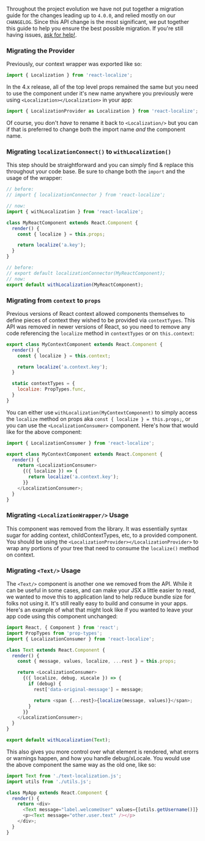 Throughout the project evolution we have not put together a migration guide
for the changes leading up to `4.0.0`, and relied mostly on our `CHANGELOG`.
Since this API change is the most significant, we put together this guide to
help you ensure the best possible migration. If you're still having issues,
[ask for help!](https://github.com/sprjr/react-localize/issues/new).

### Migrating the Provider
Previously, our context wrapper was exported like so:
```js
import { Localization } from 'react-localize';
```

In the 4.x release, all of the top level props remained the same but you need
to use the component under it's new name anywhere you previously were using
`<Localization></Localization>` in your app:

```js
import { LocalizationProvider as Localization } from 'react-localize';
```

Of course, you don't _have_ to rename it back to `<Localization/>` but you can
if that is preferred to change both the import name _and_ the component name.

### Migrating `localizationConnect()` to `withLocalization()`
This step should be straightforward and you can simply find & replace this
throughout your code base. Be sure to change both the `import` and the usage
of the wrapper:

```js
// before:
// import { localizationConnector } from 'react-localize';

// now:
import { withLocalization } from 'react-localize';

class MyReactComponent extends React.Component {
  render() {
    const { localize } = this.props;

    return localize('a.key');
  }
}

// before:
// export default localizationConnector(MyReactComponent);
// now:
export default withLocalization(MyReactComponent);
```

### Migrating from `context` to `props`
Previous versions of React context allowed components themselves to define
pieces of context they wished to be provided via `contextTypes`. This API was
removed in newer versions of React, so you need to remove any code referencing
the `localize` method in `contextTypes` or on `this.context`:

```js
export class MyContextComponent extends React.Component {
  render() {
    const { localize } = this.context;

    return localize('a.context.key');
  }

  static contextTypes = {
    localize: PropTypes.func,
  }
}
```

You can either use `withLocalization(MyContextComponent)` to simply access the
`localize` method on props aka `const { localize } = this.props;`, or you can
use the `<LocalizationConsumer>` component. Here's how that would like for the
above component:

```js
import { LocalizationConsumer } from 'react-localize';

export class MyContextComponent extends React.Component {
  render() {
    return <LocalizationConsumer>
      {({ localize }) => {
        return localize('a.context.key');
      }}
    </LocalizationConsumer>;
  }
}
```

### Migrating `<LocalizationWrapper/>` Usage
This component was removed from the library. It was essentially syntax sugar for
adding context, childContextTypes, etc, to a provided component. You should be
using the `<LocalizationProvider></LocalizationProvider>` to wrap any portions
of your tree that need to consume the `localize()` method on context.

### Migrating `<Text/>` Usage
The `<Text/>` component is another one we removed from the API. While it can be
useful in some cases, and can make your JSX a little easier to read, we wanted
to move this to application land to help reduce bundle size for folks not using
it. It's still really easy to build and consume in your apps. Here's an example
of what that might look like if you wanted to leave your app code using this
component unchanged:

```js
import React, { Component } from 'react';
import PropTypes from 'prop-types';
import { LocalizationConsumer } from 'react-localize';

class Text extends React.Component {
  render() {
    const { message, values, localize, ...rest } = this.props;

    return <LocalizationConsumer>
      {({ localize, debug, xLocale }) => {
        if (debug) {
          rest['data-original-message'] = message;

          return <span {...rest}>{localize(message, values)}</span>;
        }
      }}
    </LocalizationConsumer>;
  }
}

export default withLocalization(Text);
```

This also gives you more control over what element is rendered, what erorrs or
warnings happen, and how you handle debug/xLocale. You would use the above
component the same way as the old one, like so:

```js
import Text from './text-localization.js';
import utils from './utils.js';

class MyApp extends React.Component {
  render() {
    return <div>
      <Text message="label.welcomeUser" values={[utils.getUsername()]} />
      <p><Text message="other.user.text" /></p>
    </div>;
  }
}
```
